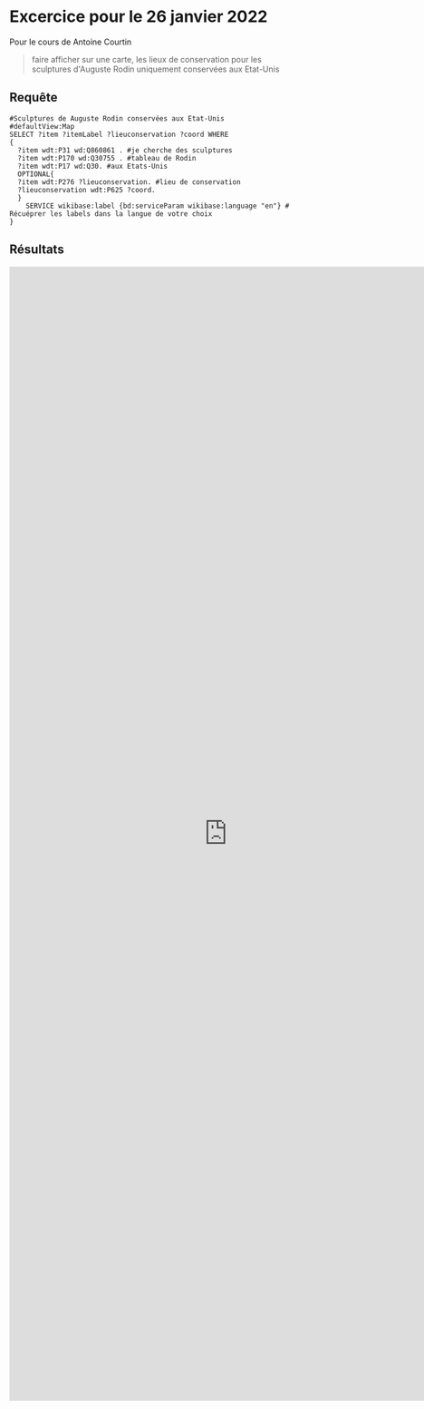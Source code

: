 # Excercice pour le 26 janvier 2022
Pour le cours de Antoine Courtin
>faire afficher sur une carte, les lieux de conservation pour les sculptures d'Auguste Rodin uniquement conservées aux Etat-Unis

## Requête
```
#Sculptures de Auguste Rodin conservées aux Etat-Unis
#defaultView:Map
SELECT ?item ?itemLabel ?lieuconservation ?coord WHERE
{
  ?item wdt:P31 wd:Q860861 . #je cherche des sculptures
  ?item wdt:P170 wd:Q30755 . #tableau de Rodin
  ?item wdt:P17 wd:Q30. #aux Etats-Unis
  OPTIONAL{
  ?item wdt:P276 ?lieuconservation. #lieu de conservation
  ?lieuconservation wdt:P625 ?coord.    
  } 
    SERVICE wikibase:label {bd:serviceParam wikibase:language "en"} # Récuéprer les labels dans la langue de votre choix
}

```
## Résultats

<iframe style="width: 80vw; height: 50vh; border: none;" src="https://query.wikidata.org/embed.html#%23Sculptures%20de%20Auguste%20Rodin%20conserv%C3%A9es%20aux%20Etat-Unis%0A%23defaultView%3AMap%0ASELECT%20%3Fitem%20%3FitemLabel%20%3Flieuconservation%20%3Fcoord%20WHERE%0A%7B%0A%20%20%3Fitem%20wdt%3AP31%20wd%3AQ860861%20.%20%23je%20cherche%20des%20sculptures%0A%20%20%3Fitem%20wdt%3AP170%20wd%3AQ30755%20.%20%23tableau%20de%20Rodin%0A%20%20%3Fitem%20wdt%3AP17%20wd%3AQ30.%20%23aux%20Etats-Unis%0A%20%20OPTIONAL%7B%0A%20%20%3Fitem%20wdt%3AP276%20%3Flieuconservation.%20%23lieu%20de%20conservation%0A%20%20%3Flieuconservation%20wdt%3AP625%20%3Fcoord.%20%20%20%20%0A%20%20%7D%20%0A%20%20%20%20SERVICE%20wikibase%3Alabel%20%7Bbd%3AserviceParam%20wikibase%3Alanguage%20%22en%22%7D%20%23%20R%C3%A9cu%C3%A9prer%20les%20labels%20dans%20la%20langue%20de%20votre%20choix%0A%7D%0A" referrerpolicy="origin" sandbox="allow-scripts allow-same-origin allow-popups" ></iframe>

